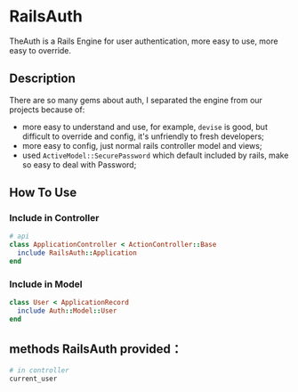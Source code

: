 # RailsAuth

TheAuth is a Rails Engine for user authentication, more easy to use, more easy to override.


## Description

There are so many gems about auth, I separated the engine from our projects because of:

- more easy to understand and use, for example, `devise` is good, but difficult to override and config, it's unfriendly to fresh developers;
- more easy to config, just normal rails controller model and views;
- used `ActiveModel::SecurePassword` which default included by rails, make so easy to deal with Password;

## How To Use


### Include in Controller

```ruby
# api
class ApplicationController < ActionController::Base
  include RailsAuth::Application
end
```

### Include in Model
```ruby
class User < ApplicationRecord
  include Auth::Model::User
end
```

## methods RailsAuth provided：

```ruby
# in controller
current_user
```
